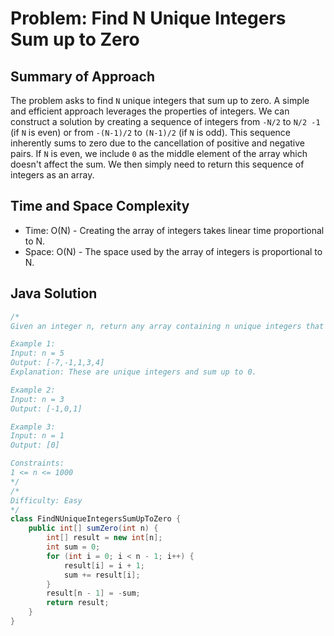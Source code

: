 # Problem: Find N Unique Integers Sum up to Zero

## Summary of Approach

The problem asks to find `N` unique integers that sum up to zero.  A simple and efficient approach leverages the properties of integers. We can construct a solution by creating a sequence of integers from `-N/2` to `N/2 -1` (if `N` is even) or from `-(N-1)/2` to `(N-1)/2` (if `N` is odd). This sequence inherently sums to zero due to the cancellation of positive and negative pairs.  If `N` is even, we include `0` as the middle element of the array which doesn't affect the sum. We then simply need to return this sequence of integers as an array.


## Time and Space Complexity
- Time: O(N) - Creating the array of integers takes linear time proportional to N.
- Space: O(N) - The space used by the array of integers is proportional to N.

## Java Solution
```java
/*
Given an integer n, return any array containing n unique integers that sum up to 0.

Example 1:
Input: n = 5
Output: [-7,-1,1,3,4]
Explanation: These are unique integers and sum up to 0.

Example 2:
Input: n = 3
Output: [-1,0,1]

Example 3:
Input: n = 1
Output: [0]

Constraints:
1 <= n <= 1000
*/
/*
Difficulty: Easy
*/
class FindNUniqueIntegersSumUpToZero {
    public int[] sumZero(int n) {
        int[] result = new int[n];
        int sum = 0;
        for (int i = 0; i < n - 1; i++) {
            result[i] = i + 1;
            sum += result[i];
        }
        result[n - 1] = -sum;
        return result;
    }
}
```